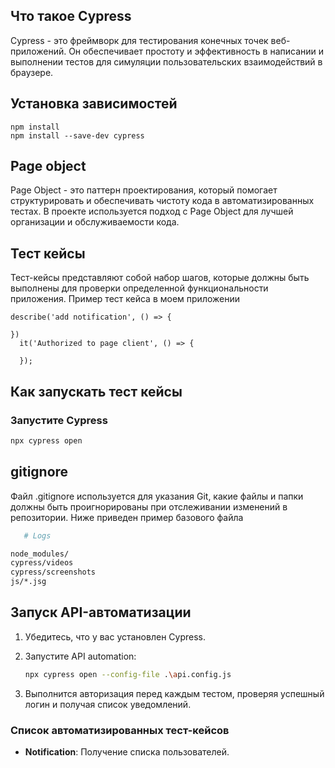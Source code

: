 
## Что такое Cypress
Cypress - это фреймворк для тестирования конечных точек веб-приложений. Он обеспечивает простоту и эффективность в написании и выполнении тестов для симуляции пользовательских взаимодействий в браузере.

## Установка зависимостей

```Install 
npm install 
npm install --save-dev cypress
```
## Page object
Page Object - это паттерн проектирования, который помогает структурировать и обеспечивать чистоту кода в автоматизированных тестах. В проекте используется подход с Page Object для лучшей организации и обслуживаемости кода.

## Тест кейсы

Тест-кейсы представляют собой набор шагов, которые должны быть выполнены для проверки определенной функциональности приложения. Пример тест кейса в моем приложении
```
describe('add notification', () => {

})
  it('Authorized to page client', () => {
  
  });

```

## Как запускать тест кейсы

### Запустите Cypress
   ```bash
   npx cypress open
```

## gitignore
  Файл .gitignore используется для указания Git, какие файлы и папки должны быть проигнорированы при отслеживании изменений в репозитории. Ниже приведен пример базового файла  
 ```bash
    # Logs
 
node_modules/
cypress/videos
cypress/screenshots
js/*.jsg
```


## Запуск API-автоматизации

1. Убедитесь, что у вас установлен Cypress.
2. Запустите API automation:

    ```bash
    npx cypress open --config-file .\api.config.js
    ```

3. Выполнится авторизация перед каждым тестом, проверяя успешный логин и получая список уведомлений.

### Список автоматизированных тест-кейсов

- **Notification**: Получение списка пользователей.
 